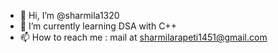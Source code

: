 - 👋 Hi, I’m @sharmila1320
- 🌱 I’m currently learning DSA with  C++
- 📫 How to reach me : mail at sharmilarapeti1451@gmail.com

<!---
sharmila1320/sharmila1320 is a ✨ special ✨ repository because its `README.md` (this file) appears on your GitHub profile.
You can click the Preview link to take a look at your changes.
--->
